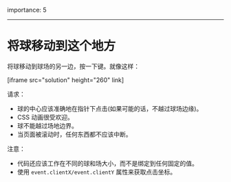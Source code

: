 importance: 5

---

# 将球移动到这个地方

将球移动到球场的另一边，按一下键。就像这样：

[iframe src="solution" height="260" link]

请求：

- 球的中心应该准确地在指针下点击(如果可能的话，不越过球场边缘)。
- CSS 动画很受欢迎。
- 球不能越过场地边界。
- 当页面被滚动时，任何东西都不应该中断。

注意：

- 代码还应该工作在不同的球和场大小，而不是绑定到任何固定的值。
- 使用 `event.clientX/event.clientY` 属性来获取点击坐标。
